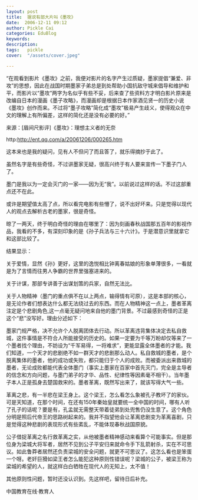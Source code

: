 ```yaml
---
layout: post  
title:  据说有部大片叫《墨攻》  
date:  2006-12-11 09:12  
author: Pickle Cai  
categories: EduBlog  
keywords: 
description:   
tags:	pickle   
cover:  "/assets/cover.jpeg"  

---  
```

    
 “在观看到影片《墨攻》之前，我便对影片的名字产生过质疑，墨家提倡“兼爱、非攻”的思想，因此在战国时期墨家子弟总是到处帮助小国抗敌守城来倡导和维护和平，而影片以“墨攻”两字为名似乎有些不妥，后来查了些资料方才明白影片原来是改编自日本的漫画《墨子攻略》，而漫画却是根据日本作家酒见贤一的历史小说《墨攻》创作而来。不过将“墨子攻略”简化成“墨攻”极易产生歧义，使得观众在中文的理解上有所偏差，这样的简化还是没有必要的好。”

来源：[眉间尺影评]《墨攻》：理想主义者的无奈

http:http://ent.qq.com/a/20061206/000265.htm

 

 这本来也是我的疑问，见有人不但问了而且答了，就乐得摘抄于此了。

 虽然名字是有些奇怪，不过讲墨家无疑，很高兴终于有人要来宣传一下墨子门人了。

墨门是我以为一定会灭门的一家——因为无“我”。以前说过这样的话。不过这部重点还不在此。

或许是期望值太高了点，所以看完电影有些懵了，说不出好坏来。只是觉得以现代人的观点去解析古老的墨家，很是奇怪。

晾了一两天，终于明白奇怪的理由在哪里了：因为刻画春秋战国那五百年的影视作品，我看的不多，有深刻印象的是《孙子兵法与三十六计》。于是潜意识里就拿它和这部比较了。

结果显示：

关于爱情，显然《孙》更好，这里的逸悦相比钟离春姑娘的形象单薄很多，一看就是为了言情而往男人争霸的世界里强塞进来的。

关于计谋，那部专讲善于出谋划策的兵家，自然无法比。

关于人物精神（墨门的重点俱不在以上两点，输得情有可原），这是本部的核心，是无论作者们想表达什么都无法绕过去的东西。而在人物精神这一点上，墨者革离注定是个悲剧角色,这一点毫无疑问地来自他的墨门背景。不过最感到奇怪的正是这个“悲”没写好。理由分述如下：

墨家门规严格，决不允许个人脱离团体去行动。所以革离违背集体决定去私自救城，这件事情是不符合人所能接受的历史的。如果一定要为千等万盼却仅等来了一个墨者找个理由，不妨设为“千军易得，一将难求”，更能显露全体墨者的才能。我们知道，一个天才的悲剧绝不如一群天才的悲剧那么动人。私自救城的墨者，是个脱离集体的墨者，他的成功或失败，都只能归于个人的成败。而被委派出来救城的墨者，无论成败都能代表全体墨门（事实上墨家在百家中首先灭门，完全是主导者的信念和方向问题，与墨门弟子的才华、品性、纪律性等因素毫不相干）。当年墨子本人正是孤身去楚国救宋的。墨者革离，既然写出来了，就该写得大气一些。

革离之悲，有一半悲在梁王身上。这个梁王，怎么看怎么象被孔子教坏了的家伙。可是天知道，在那个时间，在还有150年秦始皇就要统一全中国的时间，哪有人听了孔子的话呢？要是有，孔孟就无需整天带着徒弟到处兜售仍没生意了。这个角色分明是照后代帝王的思路树起来的。我并不指望他会让革离悲剧变为革离喜剧，只是觉得这种悲剧的表现形式有些紊乱，不能体现春秋战国原貌。

公子借捉革离之名行救革离之实，从他被墨者精神感动来看算个可能事实。但是那位身为梁城大将军者，居然不见到公子平安归来就命令手下乱箭射杀，实在不可思议。如此鲁莽者居然还负责梁城的安全问题，就更不可思议了。这怎么看也是笨蛋一个呀。老奸巨猾如梁王者怎么能犯这种原则性错误呢？梁城的公子，被梁王称为梁城的希望的人，就这样白白牺牲在现代人的无知上，太不值！

其他原则性问题，暂时还没认识到。先这样吧，留待日后补充。

 

		    
 中国教育在线·教育人


